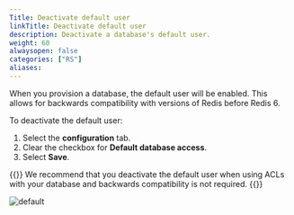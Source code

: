 ```yaml
---
Title: Deactivate default user
linkTitle: Deactivate default user
description: Deactivate a database's default user.
weight: 60
alwaysopen: false
categories: ["RS"]
aliases: 
---
```


When you provision a database, the default user will be enabled. This allows for backwards compatibility with versions of Redis before Redis 6.

To deactivate the default user:

1. Select the **configuration** tab.
1. Clear the checkbox for **Default database access**.
1. Select **Save**.

{{<note>}}
We recommend that you deactivate the default user when using ACLs with your database and backwards compatibility is not required.
{{</note>}}

![default](/images/rs/default-user.png#no-click "default")
